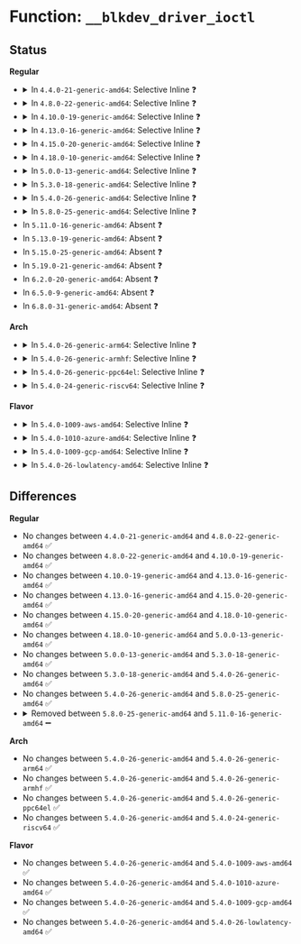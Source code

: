 # Function: <code>__blkdev_driver_ioctl</code>

## Status
<b>Regular</b>
<ul>
<li>
<details>
<summary>In <code>4.4.0-21-generic-amd64</code>: Selective Inline ❓</summary>

```c
int __blkdev_driver_ioctl(struct block_device * bdev, fmode_t mode, unsigned int cmd, long unsigned int arg)
```

```json
{
  "name": "__blkdev_driver_ioctl",
  "collision_type": "Unique Global",
  "inline_type": "Selective",
  "funcs": [
    {
      "addr": 18446744071582812256,
      "name": "__blkdev_driver_ioctl",
      "external": true,
      "loc": "block/ioctl.c:282",
      "file": "block/ioctl.c",
      "inline": "not declared, inlined",
      "caller_inline": [
        "block/ioctl.c:blkdev_ioctl",
        "block/ioctl.c:blkdev_ioctl",
        "block/ioctl.c:blkdev_ioctl"
      ],
      "caller_func": [
        "block/compat_ioctl.c:compat_fd_ioctl",
        "block/compat_ioctl.c:compat_fd_ioctl",
        "block/compat_ioctl.c:compat_fd_ioctl",
        "block/compat_ioctl.c:compat_fd_ioctl",
        "block/compat_ioctl.c:compat_fd_ioctl",
        "block/compat_ioctl.c:compat_blkdev_ioctl",
        "block/compat_ioctl.c:compat_blkdev_ioctl",
        "block/compat_ioctl.c:compat_blkdev_ioctl",
        "block/compat_ioctl.c:compat_blkdev_ioctl",
        "drivers/md/dm.c:dm_blk_ioctl"
      ]
    }
  ],
  "symbols": [
    {
      "addr": 18446744071582812256,
      "name": "__blkdev_driver_ioctl",
      "section": ".text",
      "bind": "STB_GLOBAL",
      "size": 42
    }
  ]
}
```
</details>
</li>
<li>
<details>
<summary>In <code>4.8.0-22-generic-amd64</code>: Selective Inline ❓</summary>

```c
int __blkdev_driver_ioctl(struct block_device * bdev, fmode_t mode, unsigned int cmd, long unsigned int arg)
```

```json
{
  "name": "__blkdev_driver_ioctl",
  "collision_type": "Unique Global",
  "inline_type": "Selective",
  "funcs": [
    {
      "addr": 18446744071583093682,
      "name": "__blkdev_driver_ioctl",
      "external": true,
      "loc": "block/ioctl.c:282",
      "file": "block/ioctl.c",
      "inline": "not declared, inlined",
      "caller_inline": [
        "block/ioctl.c:blkdev_ioctl",
        "block/ioctl.c:blkdev_ioctl",
        "block/ioctl.c:blkdev_ioctl"
      ],
      "caller_func": [
        "block/compat_ioctl.c:compat_blkdev_ioctl",
        "block/compat_ioctl.c:compat_blkdev_ioctl",
        "block/compat_ioctl.c:compat_blkdev_ioctl",
        "block/compat_ioctl.c:compat_blkdev_ioctl",
        "block/compat_ioctl.c:compat_fd_ioctl",
        "block/compat_ioctl.c:compat_fd_ioctl",
        "block/compat_ioctl.c:compat_fd_ioctl",
        "block/compat_ioctl.c:compat_fd_ioctl",
        "block/compat_ioctl.c:compat_fd_ioctl",
        "drivers/md/dm.c:dm_blk_ioctl"
      ]
    }
  ],
  "symbols": [
    {
      "addr": 18446744071583091392,
      "name": "__blkdev_driver_ioctl",
      "section": ".text",
      "bind": "STB_GLOBAL",
      "size": 42
    }
  ]
}
```
</details>
</li>
<li>
<details>
<summary>In <code>4.10.0-19-generic-amd64</code>: Selective Inline ❓</summary>

```c
int __blkdev_driver_ioctl(struct block_device * bdev, fmode_t mode, unsigned int cmd, long unsigned int arg)
```

```json
{
  "name": "__blkdev_driver_ioctl",
  "collision_type": "Unique Global",
  "inline_type": "Selective",
  "funcs": [
    {
      "addr": 18446744071583206075,
      "name": "__blkdev_driver_ioctl",
      "external": true,
      "loc": "block/ioctl.c:291",
      "file": "block/ioctl.c",
      "inline": "not declared, inlined",
      "caller_inline": [
        "block/ioctl.c:blkdev_ioctl",
        "block/ioctl.c:blkdev_ioctl",
        "block/ioctl.c:blkdev_ioctl"
      ],
      "caller_func": [
        "block/compat_ioctl.c:compat_blkdev_ioctl",
        "block/compat_ioctl.c:compat_blkdev_ioctl",
        "block/compat_ioctl.c:compat_blkdev_ioctl",
        "block/compat_ioctl.c:compat_blkdev_ioctl",
        "block/compat_ioctl.c:compat_fd_ioctl",
        "block/compat_ioctl.c:compat_fd_ioctl",
        "block/compat_ioctl.c:compat_fd_ioctl",
        "block/compat_ioctl.c:compat_fd_ioctl",
        "block/compat_ioctl.c:compat_fd_ioctl",
        "drivers/md/dm.c:dm_blk_ioctl"
      ]
    }
  ],
  "symbols": [
    {
      "addr": 18446744071583202720,
      "name": "__blkdev_driver_ioctl",
      "section": ".text",
      "bind": "STB_GLOBAL",
      "size": 42
    }
  ]
}
```
</details>
</li>
<li>
<details>
<summary>In <code>4.13.0-16-generic-amd64</code>: Selective Inline ❓</summary>

```c
int __blkdev_driver_ioctl(struct block_device * bdev, fmode_t mode, unsigned int cmd, long unsigned int arg)
```

```json
{
  "name": "__blkdev_driver_ioctl",
  "collision_type": "Unique Global",
  "inline_type": "Selective",
  "funcs": [
    {
      "addr": 18446744071583264238,
      "name": "__blkdev_driver_ioctl",
      "external": true,
      "loc": "block/ioctl.c:291",
      "file": "block/ioctl.c",
      "inline": "not declared, inlined",
      "caller_inline": [
        "block/ioctl.c:blkdev_ioctl",
        "block/ioctl.c:blkdev_ioctl",
        "block/ioctl.c:blkdev_ioctl"
      ],
      "caller_func": [
        "block/compat_ioctl.c:compat_blkdev_ioctl",
        "block/compat_ioctl.c:compat_blkdev_ioctl",
        "block/compat_ioctl.c:compat_blkdev_ioctl",
        "block/compat_ioctl.c:compat_blkdev_ioctl",
        "drivers/md/dm.c:dm_blk_ioctl"
      ]
    }
  ],
  "symbols": [
    {
      "addr": 18446744071583260912,
      "name": "__blkdev_driver_ioctl",
      "section": ".text",
      "bind": "STB_GLOBAL",
      "size": 42
    }
  ]
}
```
</details>
</li>
<li>
<details>
<summary>In <code>4.15.0-20-generic-amd64</code>: Selective Inline ❓</summary>

```c
int __blkdev_driver_ioctl(struct block_device * bdev, fmode_t mode, unsigned int cmd, long unsigned int arg)
```

```json
{
  "name": "__blkdev_driver_ioctl",
  "collision_type": "Unique Global",
  "inline_type": "Selective",
  "funcs": [
    {
      "addr": 18446744071583443859,
      "name": "__blkdev_driver_ioctl",
      "external": true,
      "loc": "block/ioctl.c:297",
      "file": "block/ioctl.c",
      "inline": "not declared, inlined",
      "caller_inline": [
        "block/ioctl.c:blkdev_ioctl",
        "block/ioctl.c:blkdev_ioctl",
        "block/ioctl.c:blkdev_ioctl"
      ],
      "caller_func": [
        "block/compat_ioctl.c:compat_blkdev_ioctl",
        "block/compat_ioctl.c:compat_blkdev_ioctl",
        "block/compat_ioctl.c:compat_blkdev_ioctl",
        "block/compat_ioctl.c:compat_blkdev_ioctl",
        "drivers/md/dm.c:dm_blk_ioctl"
      ]
    }
  ],
  "symbols": [
    {
      "addr": 18446744071583440416,
      "name": "__blkdev_driver_ioctl",
      "section": ".text",
      "bind": "STB_GLOBAL",
      "size": 45
    }
  ]
}
```
</details>
</li>
<li>
<details>
<summary>In <code>4.18.0-10-generic-amd64</code>: Selective Inline ❓</summary>

```c
int __blkdev_driver_ioctl(struct block_device * bdev, fmode_t mode, unsigned int cmd, long unsigned int arg)
```

```json
{
  "name": "__blkdev_driver_ioctl",
  "collision_type": "Unique Global",
  "inline_type": "Selective",
  "funcs": [
    {
      "addr": 18446744071583654464,
      "name": "__blkdev_driver_ioctl",
      "external": true,
      "loc": "block/ioctl.c:297",
      "file": "block/ioctl.c",
      "inline": "not declared, inlined",
      "caller_inline": [
        "block/ioctl.c:blkdev_ioctl",
        "block/ioctl.c:blkdev_ioctl",
        "block/ioctl.c:blkdev_ioctl"
      ],
      "caller_func": [
        "block/compat_ioctl.c:compat_blkdev_ioctl",
        "block/compat_ioctl.c:compat_blkdev_ioctl",
        "block/compat_ioctl.c:compat_blkdev_ioctl",
        "block/compat_ioctl.c:compat_blkdev_ioctl",
        "drivers/md/dm.c:dm_blk_ioctl"
      ]
    }
  ],
  "symbols": [
    {
      "addr": 18446744071583651648,
      "name": "__blkdev_driver_ioctl",
      "section": ".text",
      "bind": "STB_GLOBAL",
      "size": 45
    }
  ]
}
```
</details>
</li>
<li>
<details>
<summary>In <code>5.0.0-13-generic-amd64</code>: Selective Inline ❓</summary>

```c
int __blkdev_driver_ioctl(struct block_device * bdev, fmode_t mode, unsigned int cmd, long unsigned int arg)
```

```json
{
  "name": "__blkdev_driver_ioctl",
  "collision_type": "Unique Global",
  "inline_type": "Selective",
  "funcs": [
    {
      "addr": 18446744071583760889,
      "name": "__blkdev_driver_ioctl",
      "external": true,
      "loc": "block/ioctl.c:297",
      "file": "block/ioctl.c",
      "inline": "not declared, inlined",
      "caller_inline": [
        "block/ioctl.c:blkdev_ioctl",
        "block/ioctl.c:blkdev_ioctl",
        "block/ioctl.c:blkdev_ioctl"
      ],
      "caller_func": [
        "block/compat_ioctl.c:compat_blkdev_ioctl",
        "block/compat_ioctl.c:compat_blkdev_ioctl",
        "block/compat_ioctl.c:compat_blkdev_ioctl",
        "block/compat_ioctl.c:compat_blkdev_ioctl",
        "drivers/md/dm.c:dm_blk_ioctl"
      ]
    }
  ],
  "symbols": [
    {
      "addr": 18446744071583757808,
      "name": "__blkdev_driver_ioctl",
      "section": ".text",
      "bind": "STB_GLOBAL",
      "size": 45
    }
  ]
}
```
</details>
</li>
<li>
<details>
<summary>In <code>5.3.0-18-generic-amd64</code>: Selective Inline ❓</summary>

```c
int __blkdev_driver_ioctl(struct block_device * bdev, fmode_t mode, unsigned int cmd, long unsigned int arg)
```

```json
{
  "name": "__blkdev_driver_ioctl",
  "collision_type": "Unique Global",
  "inline_type": "Selective",
  "funcs": [
    {
      "addr": 18446744071583949607,
      "name": "__blkdev_driver_ioctl",
      "external": true,
      "loc": "block/ioctl.c:298",
      "file": "block/ioctl.c",
      "inline": "not declared, inlined",
      "caller_inline": [
        "block/ioctl.c:blkdev_ioctl",
        "block/ioctl.c:blkdev_ioctl",
        "block/ioctl.c:blkdev_ioctl"
      ],
      "caller_func": [
        "block/compat_ioctl.c:compat_blkdev_driver_ioctl",
        "block/compat_ioctl.c:compat_blkdev_driver_ioctl",
        "block/compat_ioctl.c:compat_blkdev_driver_ioctl",
        "block/compat_ioctl.c:compat_blkdev_driver_ioctl",
        "drivers/md/dm.c:dm_blk_ioctl"
      ]
    }
  ],
  "symbols": [
    {
      "addr": 18446744071583947168,
      "name": "__blkdev_driver_ioctl",
      "section": ".text",
      "bind": "STB_GLOBAL",
      "size": 45
    }
  ]
}
```
</details>
</li>
<li>
<details>
<summary>In <code>5.4.0-26-generic-amd64</code>: Selective Inline ❓</summary>

```c
int __blkdev_driver_ioctl(struct block_device * bdev, fmode_t mode, unsigned int cmd, long unsigned int arg)
```

```json
{
  "name": "__blkdev_driver_ioctl",
  "collision_type": "Unique Global",
  "inline_type": "Selective",
  "funcs": [
    {
      "addr": 18446744071584053111,
      "name": "__blkdev_driver_ioctl",
      "external": true,
      "loc": "block/ioctl.c:298",
      "file": "block/ioctl.c",
      "inline": "not declared, inlined",
      "caller_inline": [
        "block/ioctl.c:blkdev_ioctl",
        "block/ioctl.c:blkdev_ioctl",
        "block/ioctl.c:blkdev_ioctl"
      ],
      "caller_func": [
        "block/compat_ioctl.c:compat_blkdev_ioctl",
        "block/compat_ioctl.c:compat_blkdev_ioctl",
        "block/compat_ioctl.c:compat_blkdev_ioctl",
        "block/compat_ioctl.c:compat_blkdev_ioctl",
        "drivers/md/dm.c:dm_blk_ioctl"
      ]
    }
  ],
  "symbols": [
    {
      "addr": 18446744071584050688,
      "name": "__blkdev_driver_ioctl",
      "section": ".text",
      "bind": "STB_GLOBAL",
      "size": 45
    }
  ]
}
```
</details>
</li>
<li>
<details>
<summary>In <code>5.8.0-25-generic-amd64</code>: Selective Inline ❓</summary>

```c
int __blkdev_driver_ioctl(struct block_device * bdev, fmode_t mode, unsigned int cmd, long unsigned int arg)
```

```json
{
  "name": "__blkdev_driver_ioctl",
  "collision_type": "Unique Global",
  "inline_type": "Selective",
  "funcs": [
    {
      "addr": 18446744071584450210,
      "name": "__blkdev_driver_ioctl",
      "external": true,
      "loc": "block/ioctl.c:218",
      "file": "block/ioctl.c",
      "inline": "not declared, inlined",
      "caller_inline": [
        "block/ioctl.c:blkdev_ioctl",
        "block/ioctl.c:blkdev_common_ioctl",
        "block/ioctl.c:blkdev_common_ioctl"
      ],
      "caller_func": [
        "drivers/md/dm.c:dm_blk_ioctl"
      ]
    }
  ],
  "symbols": [
    {
      "addr": 18446744071584446816,
      "name": "__blkdev_driver_ioctl",
      "section": ".text",
      "bind": "STB_GLOBAL",
      "size": 45
    }
  ]
}
```
</details>
</li>
<li>
In <code>5.11.0-16-generic-amd64</code>: Absent ❓
</li>
<li>
In <code>5.13.0-19-generic-amd64</code>: Absent ❓
</li>
<li>
In <code>5.15.0-25-generic-amd64</code>: Absent ❓
</li>
<li>
In <code>5.19.0-21-generic-amd64</code>: Absent ❓
</li>
<li>
In <code>6.2.0-20-generic-amd64</code>: Absent ❓
</li>
<li>
In <code>6.5.0-9-generic-amd64</code>: Absent ❓
</li>
<li>
In <code>6.8.0-31-generic-amd64</code>: Absent ❓
</li>
</ul>
<b>Arch</b>
<ul>
<li>
<details>
<summary>In <code>5.4.0-26-generic-arm64</code>: Selective Inline ❓</summary>

```c
int __blkdev_driver_ioctl(struct block_device * bdev, fmode_t mode, unsigned int cmd, long unsigned int arg)
```

```json
{
  "name": "__blkdev_driver_ioctl",
  "collision_type": "Unique Global",
  "inline_type": "Selective",
  "funcs": [
    {
      "addr": 18446603336495893080,
      "name": "__blkdev_driver_ioctl",
      "external": true,
      "loc": "block/ioctl.c:298",
      "file": "block/ioctl.c",
      "inline": "not declared, inlined",
      "caller_inline": [
        "block/ioctl.c:blkdev_ioctl",
        "block/ioctl.c:blkdev_ioctl",
        "block/ioctl.c:blkdev_ioctl"
      ],
      "caller_func": [
        "block/compat_ioctl.c:compat_blkdev_driver_ioctl",
        "block/compat_ioctl.c:compat_blkdev_driver_ioctl",
        "block/compat_ioctl.c:compat_blkdev_driver_ioctl",
        "block/compat_ioctl.c:compat_cdrom_generic_command",
        "drivers/md/dm.c:dm_blk_ioctl"
      ]
    }
  ],
  "symbols": [
    {
      "addr": 18446603336495887864,
      "name": "__blkdev_driver_ioctl",
      "section": ".text",
      "bind": "STB_GLOBAL",
      "size": 100
    }
  ]
}
```
</details>
</li>
<li>
<details>
<summary>In <code>5.4.0-26-generic-armhf</code>: Selective Inline ❓</summary>

```c
int __blkdev_driver_ioctl(struct block_device * bdev, fmode_t mode, unsigned int cmd, long unsigned int arg)
```

```json
{
  "name": "__blkdev_driver_ioctl",
  "collision_type": "Unique Global",
  "inline_type": "Selective",
  "funcs": [
    {
      "addr": 3229237036,
      "name": "__blkdev_driver_ioctl",
      "external": true,
      "loc": "block/ioctl.c:298",
      "file": "block/ioctl.c",
      "inline": "not declared, inlined",
      "caller_inline": [
        "block/ioctl.c:blkdev_ioctl",
        "block/ioctl.c:blkdev_ioctl",
        "block/ioctl.c:blkdev_ioctl"
      ],
      "caller_func": [
        "drivers/md/dm.c:dm_blk_ioctl"
      ]
    }
  ],
  "symbols": [
    {
      "addr": 3229232440,
      "name": "__blkdev_driver_ioctl",
      "section": ".text",
      "bind": "STB_GLOBAL",
      "size": 56
    }
  ]
}
```
</details>
</li>
<li>
<details>
<summary>In <code>5.4.0-26-generic-ppc64el</code>: Selective Inline ❓</summary>

```c
int __blkdev_driver_ioctl(struct block_device * bdev, fmode_t mode, unsigned int cmd, long unsigned int arg)
```

```json
{
  "name": "__blkdev_driver_ioctl",
  "collision_type": "Unique Global",
  "inline_type": "Selective",
  "funcs": [
    {
      "addr": 13835058055290097308,
      "name": "__blkdev_driver_ioctl",
      "external": true,
      "loc": "block/ioctl.c:298",
      "file": "block/ioctl.c",
      "inline": "not declared, inlined",
      "caller_inline": [
        "block/ioctl.c:blkdev_ioctl",
        "block/ioctl.c:blkdev_ioctl",
        "block/ioctl.c:blkdev_ioctl"
      ],
      "caller_func": [
        "block/compat_ioctl.c:compat_blkdev_driver_ioctl",
        "block/compat_ioctl.c:compat_blkdev_driver_ioctl",
        "block/compat_ioctl.c:compat_blkdev_driver_ioctl",
        "block/compat_ioctl.c:compat_cdrom_generic_command",
        "drivers/md/dm.c:dm_blk_ioctl"
      ]
    }
  ],
  "symbols": [
    {
      "addr": 13835058055290092640,
      "name": "__blkdev_driver_ioctl",
      "section": ".text",
      "bind": "STB_GLOBAL",
      "size": 88
    }
  ]
}
```
</details>
</li>
<li>
<details>
<summary>In <code>5.4.0-24-generic-riscv64</code>: Selective Inline ❓</summary>

```c
int __blkdev_driver_ioctl(struct block_device * bdev, fmode_t mode, unsigned int cmd, long unsigned int arg)
```

```json
{
  "name": "__blkdev_driver_ioctl",
  "collision_type": "Unique Global",
  "inline_type": "Selective",
  "funcs": [
    {
      "addr": 18446743936275010978,
      "name": "__blkdev_driver_ioctl",
      "external": true,
      "loc": "block/ioctl.c:298",
      "file": "block/ioctl.c",
      "inline": "not declared, inlined",
      "caller_inline": [
        "block/ioctl.c:blkdev_ioctl",
        "block/ioctl.c:blkdev_ioctl",
        "block/ioctl.c:blkdev_ioctl"
      ],
      "caller_func": [
        "drivers/md/dm.c:dm_blk_ioctl"
      ]
    }
  ],
  "symbols": [
    {
      "addr": 18446743936275008330,
      "name": "__blkdev_driver_ioctl",
      "section": ".text",
      "bind": "STB_GLOBAL",
      "size": 74
    }
  ]
}
```
</details>
</li>
</ul>
<b>Flavor</b>
<ul>
<li>
<details>
<summary>In <code>5.4.0-1009-aws-amd64</code>: Selective Inline ❓</summary>

```c
int __blkdev_driver_ioctl(struct block_device * bdev, fmode_t mode, unsigned int cmd, long unsigned int arg)
```

```json
{
  "name": "__blkdev_driver_ioctl",
  "collision_type": "Unique Global",
  "inline_type": "Selective",
  "funcs": [
    {
      "addr": 18446744071584021847,
      "name": "__blkdev_driver_ioctl",
      "external": true,
      "loc": "block/ioctl.c:298",
      "file": "block/ioctl.c",
      "inline": "not declared, inlined",
      "caller_inline": [
        "block/ioctl.c:blkdev_ioctl",
        "block/ioctl.c:blkdev_ioctl",
        "block/ioctl.c:blkdev_ioctl"
      ],
      "caller_func": [
        "block/compat_ioctl.c:compat_blkdev_ioctl",
        "block/compat_ioctl.c:compat_blkdev_ioctl",
        "block/compat_ioctl.c:compat_blkdev_ioctl",
        "block/compat_ioctl.c:compat_blkdev_ioctl",
        "drivers/md/dm.c:dm_blk_ioctl"
      ]
    }
  ],
  "symbols": [
    {
      "addr": 18446744071584019424,
      "name": "__blkdev_driver_ioctl",
      "section": ".text",
      "bind": "STB_GLOBAL",
      "size": 45
    }
  ]
}
```
</details>
</li>
<li>
<details>
<summary>In <code>5.4.0-1010-azure-amd64</code>: Selective Inline ❓</summary>

```c
int __blkdev_driver_ioctl(struct block_device * bdev, fmode_t mode, unsigned int cmd, long unsigned int arg)
```

```json
{
  "name": "__blkdev_driver_ioctl",
  "collision_type": "Unique Global",
  "inline_type": "Selective",
  "funcs": [
    {
      "addr": 18446744071583957655,
      "name": "__blkdev_driver_ioctl",
      "external": true,
      "loc": "block/ioctl.c:298",
      "file": "block/ioctl.c",
      "inline": "not declared, inlined",
      "caller_inline": [
        "block/ioctl.c:blkdev_ioctl",
        "block/ioctl.c:blkdev_ioctl",
        "block/ioctl.c:blkdev_ioctl"
      ],
      "caller_func": [
        "block/compat_ioctl.c:compat_blkdev_ioctl",
        "block/compat_ioctl.c:compat_blkdev_ioctl",
        "block/compat_ioctl.c:compat_blkdev_ioctl",
        "block/compat_ioctl.c:compat_blkdev_ioctl",
        "drivers/md/dm.c:dm_blk_ioctl"
      ]
    }
  ],
  "symbols": [
    {
      "addr": 18446744071583955232,
      "name": "__blkdev_driver_ioctl",
      "section": ".text",
      "bind": "STB_GLOBAL",
      "size": 45
    }
  ]
}
```
</details>
</li>
<li>
<details>
<summary>In <code>5.4.0-1009-gcp-amd64</code>: Selective Inline ❓</summary>

```c
int __blkdev_driver_ioctl(struct block_device * bdev, fmode_t mode, unsigned int cmd, long unsigned int arg)
```

```json
{
  "name": "__blkdev_driver_ioctl",
  "collision_type": "Unique Global",
  "inline_type": "Selective",
  "funcs": [
    {
      "addr": 18446744071584005607,
      "name": "__blkdev_driver_ioctl",
      "external": true,
      "loc": "block/ioctl.c:298",
      "file": "block/ioctl.c",
      "inline": "not declared, inlined",
      "caller_inline": [
        "block/ioctl.c:blkdev_ioctl",
        "block/ioctl.c:blkdev_ioctl",
        "block/ioctl.c:blkdev_ioctl"
      ],
      "caller_func": [
        "block/compat_ioctl.c:compat_blkdev_ioctl",
        "block/compat_ioctl.c:compat_blkdev_ioctl",
        "block/compat_ioctl.c:compat_blkdev_ioctl",
        "block/compat_ioctl.c:compat_blkdev_ioctl",
        "drivers/md/dm.c:dm_blk_ioctl"
      ]
    }
  ],
  "symbols": [
    {
      "addr": 18446744071584003184,
      "name": "__blkdev_driver_ioctl",
      "section": ".text",
      "bind": "STB_GLOBAL",
      "size": 45
    }
  ]
}
```
</details>
</li>
<li>
<details>
<summary>In <code>5.4.0-26-lowlatency-amd64</code>: Selective Inline ❓</summary>

```c
int __blkdev_driver_ioctl(struct block_device * bdev, fmode_t mode, unsigned int cmd, long unsigned int arg)
```

```json
{
  "name": "__blkdev_driver_ioctl",
  "collision_type": "Unique Global",
  "inline_type": "Selective",
  "funcs": [
    {
      "addr": 18446744071584108023,
      "name": "__blkdev_driver_ioctl",
      "external": true,
      "loc": "block/ioctl.c:298",
      "file": "block/ioctl.c",
      "inline": "not declared, inlined",
      "caller_inline": [
        "block/ioctl.c:blkdev_ioctl",
        "block/ioctl.c:blkdev_ioctl",
        "block/ioctl.c:blkdev_ioctl"
      ],
      "caller_func": [
        "block/compat_ioctl.c:compat_blkdev_ioctl",
        "block/compat_ioctl.c:compat_blkdev_ioctl",
        "block/compat_ioctl.c:compat_blkdev_ioctl",
        "block/compat_ioctl.c:compat_blkdev_ioctl",
        "drivers/md/dm.c:dm_blk_ioctl"
      ]
    }
  ],
  "symbols": [
    {
      "addr": 18446744071584105600,
      "name": "__blkdev_driver_ioctl",
      "section": ".text",
      "bind": "STB_GLOBAL",
      "size": 45
    }
  ]
}
```
</details>
</li>
</ul>

## Differences
<b>Regular</b>
<ul>
<li>
No changes between <code>4.4.0-21-generic-amd64</code> and <code>4.8.0-22-generic-amd64</code> ✅
</li>
<li>
No changes between <code>4.8.0-22-generic-amd64</code> and <code>4.10.0-19-generic-amd64</code> ✅
</li>
<li>
No changes between <code>4.10.0-19-generic-amd64</code> and <code>4.13.0-16-generic-amd64</code> ✅
</li>
<li>
No changes between <code>4.13.0-16-generic-amd64</code> and <code>4.15.0-20-generic-amd64</code> ✅
</li>
<li>
No changes between <code>4.15.0-20-generic-amd64</code> and <code>4.18.0-10-generic-amd64</code> ✅
</li>
<li>
No changes between <code>4.18.0-10-generic-amd64</code> and <code>5.0.0-13-generic-amd64</code> ✅
</li>
<li>
No changes between <code>5.0.0-13-generic-amd64</code> and <code>5.3.0-18-generic-amd64</code> ✅
</li>
<li>
No changes between <code>5.3.0-18-generic-amd64</code> and <code>5.4.0-26-generic-amd64</code> ✅
</li>
<li>
No changes between <code>5.4.0-26-generic-amd64</code> and <code>5.8.0-25-generic-amd64</code> ✅
</li>
<li>
<details>
<summary>Removed between <code>5.8.0-25-generic-amd64</code> and <code>5.11.0-16-generic-amd64</code> ➖</summary>

```c
int __blkdev_driver_ioctl(struct block_device * bdev, fmode_t mode, unsigned int cmd, long unsigned int arg)
```
</details>
</li>
</ul>
<b>Arch</b>
<ul>
<li>
No changes between <code>5.4.0-26-generic-amd64</code> and <code>5.4.0-26-generic-arm64</code> ✅
</li>
<li>
No changes between <code>5.4.0-26-generic-amd64</code> and <code>5.4.0-26-generic-armhf</code> ✅
</li>
<li>
No changes between <code>5.4.0-26-generic-amd64</code> and <code>5.4.0-26-generic-ppc64el</code> ✅
</li>
<li>
No changes between <code>5.4.0-26-generic-amd64</code> and <code>5.4.0-24-generic-riscv64</code> ✅
</li>
</ul>
<b>Flavor</b>
<ul>
<li>
No changes between <code>5.4.0-26-generic-amd64</code> and <code>5.4.0-1009-aws-amd64</code> ✅
</li>
<li>
No changes between <code>5.4.0-26-generic-amd64</code> and <code>5.4.0-1010-azure-amd64</code> ✅
</li>
<li>
No changes between <code>5.4.0-26-generic-amd64</code> and <code>5.4.0-1009-gcp-amd64</code> ✅
</li>
<li>
No changes between <code>5.4.0-26-generic-amd64</code> and <code>5.4.0-26-lowlatency-amd64</code> ✅
</li>
</ul>

